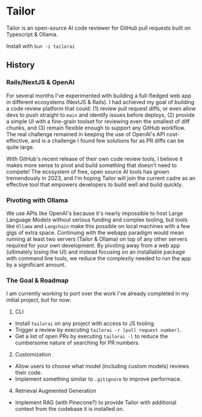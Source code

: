 # Tailor

Tailor is an open-source AI code reviewer for GitHub pull requests built on Typescript & Ollama.

Install with ```bun -i tailorai```

## History 

### Rails/NextJS & OpenAI

For several months I've experimented with building a full-fledged web app in different ecosystems (NextJS & Rails). I had achieved my goal of building a code review platform that could: (1) review pull request diffs, or even allow devs to push straight to ```main``` and identify issues before deploys, (2) provide a simple UI with a fine-grain toolset for reviewing even the smallest of diff chunks, and (3) remain flexible enough to support any GitHub workflow. The real challenge remained in keeping the use of OpenAI's API cost-effective, and is a challenge I found few solutions for as PR diffs can be quite large.

With GitHub's recent release of their own code review tools, I believe it makes more sense to pivot and build something that doesn't need to compete! The ecosystem of free, open source AI tools has grown tremendously in 2023, and I'm hoping Tailor will join the current cadre as an effective tool that empowers developers to build well and build quickly. 

### Pivoting with Ollama

We use APIs like OpenAI's because it's nearly impossible to host Large Language Models without serious funding and complex tooling, but tools like ```Ollama``` and ```Langchain``` make this possible on local machines with a few gigs of extra space. Continuing with the webapp paradigm would mean running at least two servers (Tailor & Ollama) on top of any other servers required for your own development. By pivoting away from a web app (ultimately losing the UI) and instead focusing on an installable package with command line tools, we reduce the complexity needed to run the app by a significant amount. 

### The Goal & Roadmap

I am currently working to port over the work I've already completed in my initial project, but for now:

1. CLI 
  * Install ```tailorai``` on any project with access to JS tooling.
  * Trigger a review by executing ```tailorai -r [pull request number]```.
  * Get a list of open PRs by executing ```tailorai -l``` to reduce the cumbersome nature of searching for PR numbers.
2. Customization
  * Allow users to choose what model (including custom models) reviews their code.
  * Implement something similar to ```.gitignore``` to improve performace.
4. Retrieval Augmented Generation
  * Implement RAG (with Pinecone?) to provide Tailor with additional context from the codebase it is installed on.
